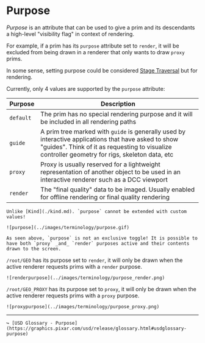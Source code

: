 # Purpose


_Purpose_ is an attribute that can be used to give a prim and its descendants a high-level "visibility flag" in context of rendering.

For example, if a prim has its `purpose` attribute set to `render`, it will be excluded from being drawn in a renderer that only wants to draw `proxy` prims.

In some sense, setting purpose could be considered [Stage Traversal](./stage_traversal.md) but for rendering.


Currently, only 4 values are supported by the `purpose` attribute:

| Purpose    | Description | 
|--------------|-----------|
| `default` | The prim has no special rendering purpose and it will be included in all rendering paths      |
| `guide`      | A prim tree marked with `guide` is generally used by interactive applications that have asked to show "guides". Think of it as requesting to visualize controller geometry for rigs, skeleton data, etc  |
| `proxy`      | Proxy is usually reserved for a lightweight representation of another object to be used in an interactive renderer such as a DCC viewport  |
| `render`      | The "final quality" data to be imaged. Usually enabled for offline rendering or final quality rendering |


```admonish warning title=""
Unlike [Kind](./kind.md). `purpose` cannot be extended with custom values!
```


```admonish example title="Example Switching between proxy and render Purposes"
![purpose](../images/terminology/purpose.gif)
```

```admonish note title=""
As seen above, `purpose` is not an exclusive toggle! It is possible to have both `proxy` _and_ `render` purposes active and their contents drawn to the screen.
```


`/root/GEO` has its purpose set to `render`, it will only be drawn when the active renderer requests prims with a `render` purpose.
```admonish example title="Render Purpose"
![renderpurpose](../images/terminology/purpose_render.png)
```

`/root/GEO_PROXY` has its purpose set to `proxy`, it will only be drawn when the active renderer requests prims with a `proxy` purpose.

```admonish example title="Proxy Purpose"
![proxypurpose](../images/terminology/purpose_proxy.png)
```



---

```admonish note title=""
↪ [USD Glossary - Purpose](https://graphics.pixar.com/usd/release/glossary.html#usdglossary-purpose)
```
